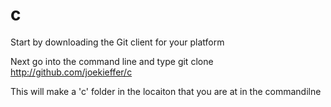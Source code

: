 c
=

Start by downloading the Git client for your platform

Next go into the command line and type
git clone http://github.com/joekieffer/c

This will make a 'c' folder in the locaiton that you are at in the commandilne


